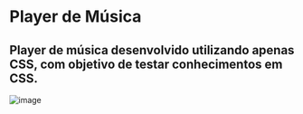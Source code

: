# Player de Música

## Player de música desenvolvido utilizando apenas CSS, com objetivo de testar conhecimentos em CSS.

![image](https://user-images.githubusercontent.com/23384348/191749341-baaa3d38-72d9-4d65-aed7-52402944bf2e.png)
